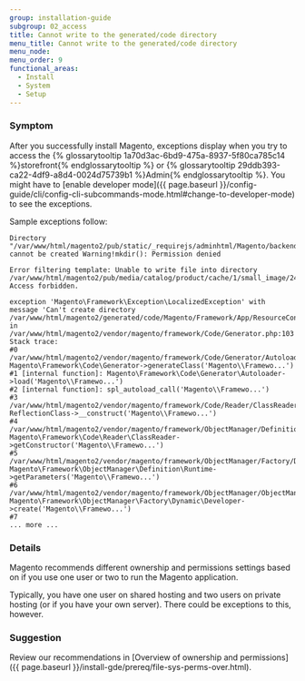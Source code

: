```yaml
---
group: installation-guide
subgroup: 02_access
title: Cannot write to the generated/code directory
menu_title: Cannot write to the generated/code directory
menu_node:
menu_order: 9
functional_areas:
  - Install
  - System
  - Setup
---
```


### Symptom

After you successfully install Magento, exceptions display when you try to access the {% glossarytooltip 1a70d3ac-6bd9-475a-8937-5f80ca785c14 %}storefront{% endglossarytooltip %} or {% glossarytooltip 29ddb393-ca22-4df9-a8d4-0024d75739b1 %}Admin{% endglossarytooltip %}. You might have to
[enable developer mode]({{ page.baseurl }}/config-guide/cli/config-cli-subcommands-mode.html#change-to-developer-mode) to see the exceptions.

Sample exceptions follow:

```terminal
Directory "/var/www/html/magento2/pub/static/_requirejs/adminhtml/Magento/backend/en_US" cannot be created Warning!mkdir(): Permission denied

Error filtering template: Unable to write file into directory /var/www/html/magento2/pub/media/catalog/product/cache/1/small_image/240x300/beff4985b56e3afdbeabfc89641a4582/m/b. Access forbidden.

exception 'Magento\Framework\Exception\LocalizedException' with message 'Can't create directory /var/www/html/magento2/generated/code/Magento/Framework/App/ResourceConnection/.' in /var/www/html/magento2/vendor/magento/framework/Code/Generator.php:103 Stack trace:
#0 /var/www/html/magento2/vendor/magento/framework/Code/Generator/Autoloader.php(35): Magento\Framework\Code\Generator->generateClass('Magento\\Framewo...')
#1 [internal function]: Magento\Framework\Code\Generator\Autoloader->load('Magento\\Framewo...')
#2 [internal function]: spl_autoload_call('Magento\\Framewo...')
#3 /var/www/html/magento2/vendor/magento/framework/Code/Reader/ClassReader.php(19): ReflectionClass->__construct('Magento\\Framewo...') 
#4 /var/www/html/magento2/vendor/magento/framework/ObjectManager/Definition/Runtime.php(44): Magento\Framework\Code\Reader\ClassReader->getConstructor('Magento\\Framewo...')
#5 /var/www/html/magento2/vendor/magento/framework/ObjectManager/Factory/Dynamic/Developer.php(71): Magento\Framework\ObjectManager\Definition\Runtime->getParameters('Magento\\Framewo...')
#6 /var/www/html/magento2/vendor/magento/framework/ObjectManager/ObjectManager.php(71): Magento\Framework\ObjectManager\Factory\Dynamic\Developer->create('Magento\\Framewo...')
#7
... more ...
```

### Details

Magento recommends different ownership and permissions settings based on if you use one user or two to run the Magento application.

Typically, you have one user on shared hosting and two users on private hosting (or if you have your own server). There could be exceptions to this, however.

### Suggestion

Review our recommendations in [Overview of ownership and permissions]({{ page.baseurl }}/install-gde/prereq/file-sys-perms-over.html).
